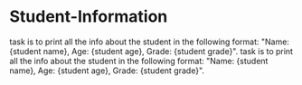 # Student-Information
task is to print all the info about the student in the following format: "Name: {student name}, Age: {student age}, Grade: {student grade}".
task is to print all the info about the student in the following format: "Name: {student name}, Age: {student age}, Grade: {student grade}".
